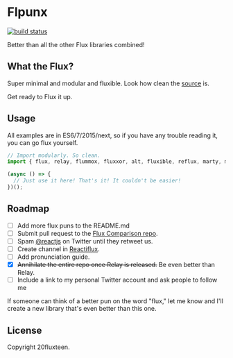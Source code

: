 Flpunx
======

[![build status](https://img.shields.io/travis/acdlite/flpunx.svg?style=flat-square)](https://travis-ci.org/acdlite/flpunx)

Better than all the other Flux libraries combined!

What the Flux?
--------------

Super minimal and modular and fluxible. Look how clean the [source](index.js) is.

Get ready to Flux it up.

Usage
-----

All examples are in ES6/7/2015/next, so if you have any trouble reading it, you can go flux yourself.

```js
// Import modularly. So clean.
import { flux, relay, flummox, fluxxor, alt, fluxible, reflux, marty, mcfly } from 'flpunx';

(async () => {
  // Just use it here! That's it! It couldn't be easier!
})();
```

Roadmap
-------

- [ ] Add more flux puns to the README.md
- [ ] Submit pull request to the [Flux Comparison repo](https://github.com/voronianski/flux-comparison).
- [ ] Spam [@reactjs](https://twitter.com/reactjs) on Twitter until they retweet us.
- [ ] Create channel in [Reactiflux](http://reactiflux.com/).
- [ ] Add pronunciation guide.
- [X] ~~Annihilate the entire repo once Relay is released.~~ Be even better than Relay.
- [ ] Include a link to my personal Twitter account and ask people to follow me

If someone can think of a better pun on the word "flux," let me know and I'll create a new library that's even better than this one.

License
-------

Copyright 20fluxteen.
